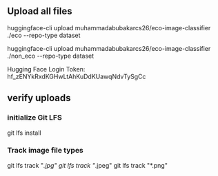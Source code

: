 ## Upload all files
huggingface-cli upload muhammadabubakarcs26/eco-image-classifier ./eco --repo-type dataset

huggingface-cli upload muhammadabubakarcs26/eco-image-classifier ./non_eco --repo-type dataset


Hugging Face Login Token: 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
    
## verify uploads


### initialize Git LFS
git lfs install

### Track image file types
git lfs track "*.jpg"
git lfs track "*.jpeg"
git lfs track "*.png"
